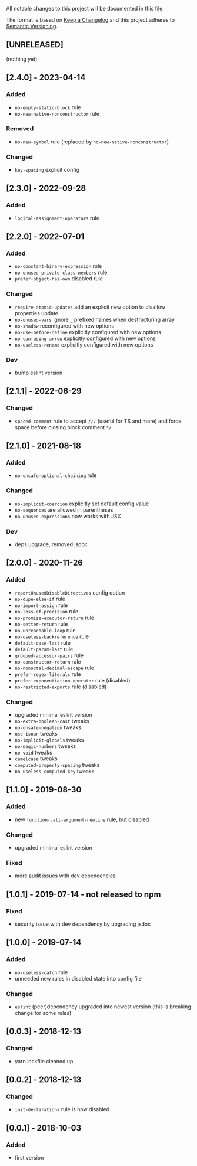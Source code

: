All notable changes to this project will be documented in this file.

The format is based on [Keep a Changelog](http://keepachangelog.com/en/1.0.0/)
and this project adheres to [Semantic Versioning](http://semver.org/spec/v2.0.0.html).

## [UNRELEASED]
(nothing yet)

## [2.4.0] - 2023-04-14
### Added
- `no-empty-static-block` rule
- `no-new-native-nonconstructor` rule
### Removed
- `no-new-symbol` rule (replaced by `no-new-native-nonconstructor`)
### Changed
- `key-spacing` explicit config

## [2.3.0] - 2022-09-28
### Added
- `logical-assignment-operators` rule

## [2.2.0] - 2022-07-01
### Added
- `no-constant-binary-expression` rule
- `no-unused-private-class-members` rule
- `prefer-object-has-own` disabled rule
### Changed
- `require-atomic-updates` add an explicit new option to disallow properties update
- `no-unused-vars` ignore `_` prefixed names when destructuring array
- `no-shadow` reconfigured with new options
- `no-use-before-define` explicitly configured with new options
- `no-confusing-arrow` explicitly configured with new options
- `no-useless-rename` explicitly configured with new options
### Dev
- bump eslint version

## [2.1.1] - 2022-06-29
### Changed
- `spaced-comment` rule to accept `///` (useful for TS and more) and force space before closing block comment `*/`

## [2.1.0] - 2021-08-18
### Added
- `no-unsafe-optional-chaining` rule
### Changed
- `no-implicit-coercion` explicitly set default config value
- `no-sequences` are allowed in parentheses
- `no-unused-expressions` now works with JSX
### Dev
- deps upgrade, removed jsdoc

## [2.0.0] - 2020-11-26
### Added
- `reportUnusedDisableDirectives` config option
- `no-dupe-else-if` rule
- `no-import-assign` rule
- `no-loss-of-precision` rule
- `no-promise-executor-return` rule
- `no-setter-return` rule
- `no-unreachable-loop` rule
- `no-useless-backreference` rule
- `default-case-last` rule
- `default-param-last` rule
- `grouped-accessor-pairs` rule
- `no-constructor-return` rule
- `no-nonoctal-decimal-escape` rule
- `prefer-regex-literals` rule
- `prefer-exponentiation-operator` rule (disabled)
- `no-restricted-exports` rule (disabled)
### Changed
- upgraded minimal eslint version
- `no-extra-boolean-cast` tweaks
- `no-unsafe-negation` tweaks
- `use-isnan` tweaks
- `no-implicit-globals` tweaks
- `no-magic-numbers` tweaks
- `no-void` tweaks
- `camelcase` tweaks
- `computed-property-spacing` tweaks
- `no-useless-computed-key` tweaks

## [1.1.0] - 2019-08-30
### Added
- new `function-call-argument-newline` rule, but disabled
### Changed
- upgraded minimal eslint version
### Fixed
- more audit issues with dev dependencies

## [1.0.1] - 2019-07-14 - not released to npm
### Fixed
- security issue with dev dependency by upgrading jsdoc

## [1.0.0] - 2019-07-14
### Added
- `no-useless-catch` rule
- unneeded new rules in disabled state into config file
### Changed
- `eslint` (peer)dependency upgraded into newest version (this is breaking change for some rules)

## [0.0.3] - 2018-12-13
### Changed
- yarn lockfile cleaned up

## [0.0.2] - 2018-12-13
### Changed
- `init-declarations` rule is now disabled

## [0.0.1] - 2018-10-03
### Added
- first version
